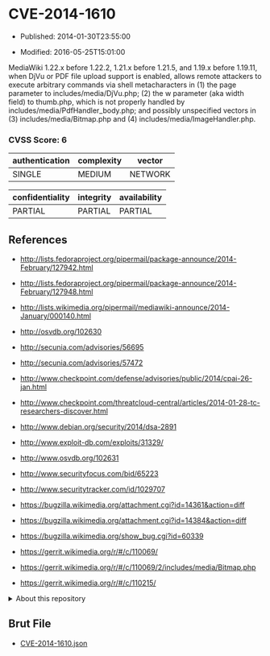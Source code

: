 # CVE-2014-1610

- Published: 2014-01-30T23:55:00

- Modified: 2016-05-25T15:01:00

MediaWiki 1.22.x before 1.22.2, 1.21.x before 1.21.5, and 1.19.x before 1.19.11, when DjVu or PDF file upload support is enabled, allows remote attackers to execute arbitrary commands via shell metacharacters in (1) the page parameter to includes/media/DjVu.php; (2) the w parameter (aka width field) to thumb.php, which is not properly handled by includes/media/PdfHandler_body.php; and possibly unspecified vectors in (3) includes/media/Bitmap.php and (4) includes/media/ImageHandler.php.

### CVSS Score: **6**

| authentication | complexity | vector |
| --- | --- | --- |
| SINGLE | MEDIUM | NETWORK |

| confidentiality | integrity | availability |
| --- | --- | --- |
| PARTIAL | PARTIAL | PARTIAL |

## References

* http://lists.fedoraproject.org/pipermail/package-announce/2014-February/127942.html

* http://lists.fedoraproject.org/pipermail/package-announce/2014-February/127948.html

* http://lists.wikimedia.org/pipermail/mediawiki-announce/2014-January/000140.html

* http://osvdb.org/102630

* http://secunia.com/advisories/56695

* http://secunia.com/advisories/57472

* http://www.checkpoint.com/defense/advisories/public/2014/cpai-26-jan.html

* http://www.checkpoint.com/threatcloud-central/articles/2014-01-28-tc-researchers-discover.html

* http://www.debian.org/security/2014/dsa-2891

* http://www.exploit-db.com/exploits/31329/

* http://www.osvdb.org/102631

* http://www.securityfocus.com/bid/65223

* http://www.securitytracker.com/id/1029707

* https://bugzilla.wikimedia.org/attachment.cgi?id=14361&action=diff

* https://bugzilla.wikimedia.org/attachment.cgi?id=14384&action=diff

* https://bugzilla.wikimedia.org/show_bug.cgi?id=60339

* https://gerrit.wikimedia.org/r/#/c/110069/

* https://gerrit.wikimedia.org/r/#/c/110069/2/includes/media/Bitmap.php

* https://gerrit.wikimedia.org/r/#/c/110215/

<details>
<summary>About this repository</summary> 

  This repository is part of the project [Live Hack CVE](https://github.com/Live-Hack-CVE). Main website can be found [www.live-hack.org](https://www.live-hack.org) 
  
  Made by [Sn0wAlice](https://github.com/Sn0wAlice) for the people that care about security and need to have a feed of the latest CVEs. Hope you enjoy it, don't forget to star the repo and follow me on [Twitter](https://twitter.com/Sn0wAlice) and [Github](https://github.com/Sn0wAlice). And that is my [personnal website](https://www.alice-snow.me/)

  - [Home Page](https://github.com/Live-Hack-CVE)
  - [Framework](https://github.com/Live-Hack-CVE/cve-framework)
  - [CVE database](https://github.com/Live-Hack-CVE/full_database)
  - [Changelog](https://github.com/Live-Hack-CVE/Changelog)
</details>

## Brut File

* [CVE-2014-1610.json](https://raw.githubusercontent.com/Live-Hack-CVE/full_database/main/cves/2014/CVE-2014-1610.json)

